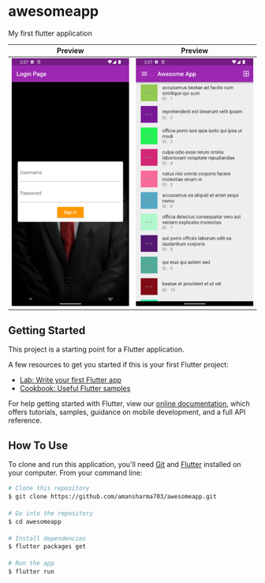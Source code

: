 # awesomeapp

My first flutter application 

Preview            |  Preview
:-------------------------:|:-------------------------:
![ss1](https://github.com/amansharma703/awesomeapp/blob/master/demo_img/ss1.png)  |  ![ss2](https://github.com/amansharma703/awesomeapp/blob/master/demo_img/ss2.png)

## Getting Started

This project is a starting point for a Flutter application.

A few resources to get you started if this is your first Flutter project:

- [Lab: Write your first Flutter app](https://flutter.dev/docs/get-started/codelab)
- [Cookbook: Useful Flutter samples](https://flutter.dev/docs/cookbook)

For help getting started with Flutter, view our
[online documentation](https://flutter.dev/docs), which offers tutorials,
samples, guidance on mobile development, and a full API reference.

## How To Use

To clone and run this application, you'll need [Git](https://git-scm.com) and [Flutter](https://flutter.dev/docs/get-started/install) installed on your computer. From your command line:

```bash
# Clone this repository
$ git clone https://github.com/amansharma703/awesomeapp.git

# Go into the repository
$ cd awesomeapp

# Install dependencies
$ flutter packages get

# Run the app
$ flutter run

```
